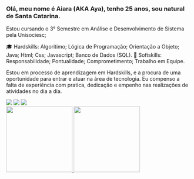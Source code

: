 ### Olá, meu nome é Aiara (AKA Aya), tenho 25 anos, sou natural de Santa Catarina.

Estou cursando o 3° Semestre em Análise e Desenvolvimento de Sistema pela Unisociesc;

:mortar_board: Hardskills: Algoritimo; Lógica de Programação; Orientação a Objeto; Java; Html; Css; Javascript; Banco de Dados (SQL).
🌱 Softskills: Responsabilidade; Pontualidade; Comprometimento; Trabalho em Equipe.

Estou em processo de aprendizagem em Hardskills, e a procura de uma oportunidade para entrar e atuar na área de tecnologia.
Eu compenso a falta de experiência com pratica, dedicação e empenho nas realizações de atividades no dia a dia.

<div>
<a href="https://www.twitch.tv/SttarnixTdP" target="_blank"><img loading="lazy" src="https://img.shields.io/badge/Twitch-9146FF?style=for-the-badge&logo=twitch&logoColor=white" target="_blank"></a>
<a href = "aiara.dnls@gmail.com"><img loading="lazy" src="https://img.shields.io/badge/Gmail-D14836?style=for-the-badge&logo=gmail&logoColor=white" target="_blank"></a>
<a href="https://www.linkedin.com/in/aiara-dorneles-823927226/" target="_blank"><img loading="lazy" src="https://img.shields.io/badge/-LinkedIn-%230077B5?style=for-the-badge&logo=linkedin&logoColor=white" target="_blank"></a>   
</div>

<div>
<a href="https://github.com/Sttarnix">
<img loading="lazy" height="180em" src="https://github-readme-stats.vercel.app/api/top-langs/?sttarnix&layout=compact&langs_count=7&theme=dracula"/>
<img loading="lazy" height="180em" src="https://github-readme-stats.vercel.app/api?sttarnix&show_icons=true&theme=dracula&include_all_commits=true&count_private=true"/>
</div>
<!--
**Sttarnix/Sttarnix** is a ✨ _special_ ✨ repository because its `README.md` (this file) appears on your GitHub profile.

Here are some ideas to get you started:

- 🔭 I’m currently working on ...
- 🌱 I’m currently learning ...
- 👯 I’m looking to collaborate on ...
- 🤔 I’m looking for help with ...
- 💬 Ask me about ...
- 📫 How to reach me: ...
- 😄 Pronouns: ...
- ⚡ Fun fact: ...
-->
